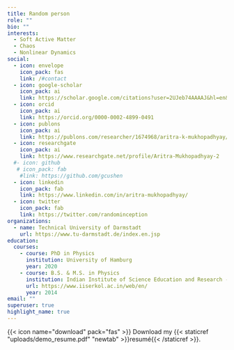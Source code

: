 ```yaml
---
title: Random person
role: ""
bio: ""
interests:
  - Soft Active Matter
  - Chaos
  - Nonlinear Dynamics
social:
  - icon: envelope
    icon_pack: fas
    link: /#contact
  - icon: google-scholar
    icon_pack: ai
    link: https://scholar.google.com/citations?user=2UJeb74AAAAJ&hl=en&authuser=1
  - icon: orcid
    icon_pack: ai
    link: https://orcid.org/0000-0002-4899-0491
  - icon: publons
    icon_pack: ai
    link: https://publons.com/researcher/1674968/aritra-k-mukhopadhyay/
  - icon: researchgate
    icon_pack: ai
    link: https://www.researchgate.net/profile/Aritra-Mukhopadhyay-2
  #- icon: github
   # icon_pack: fab
    #link: https://github.com/gcushen
  - icon: linkedin
    icon_pack: fab
    link: https://www.linkedin.com/in/aritra-mukhopadhyay/
  - icon: twitter
    icon_pack: fab
    link: https://twitter.com/randominception
organizations:
  - name: Technical University of Darmstadt
    url: https://www.tu-darmstadt.de/index.en.jsp
education:
  courses:
    - course: PhD in Physics
      institution: University of Hamburg
      year: 2020
    - course: B.S. & M.S. in Physics
      institution: Indian Institute of Science Education and Research - Kolkata
      url: https://www.iiserkol.ac.in/web/en/
      year: 2014
email: ""
superuser: true
highlight_name: true
---
```



{{< icon name="download" pack="fas" >}} Download my {{< staticref "uploads/demo_resume.pdf" "newtab" >}}resumé{{< /staticref >}}.